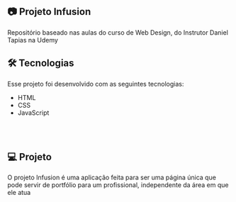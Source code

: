 ## 📷 Projeto Infusion

Repositório baseado nas aulas do curso de Web Design, do Instrutor Daniel Tapias na Udemy


## 🛠 Tecnologias

Esse projeto foi desenvolvido com as seguintes tecnologias:


- HTML
- CSS
- JavaScript

<br><br>


## 💻 Projeto

O projeto Infusion é uma aplicação feita para ser uma página única que pode servir de portfólio para um profissional, independente da área em que ele atua
